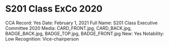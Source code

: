 # S201 Class ExCo 2020

CCA Record: Yes
Date: February 1, 2021
Full Name: S201 Class Executive Committee 2020
Media: CARD_FRONT.jpg, CARD_BACK.jpg, BADGE_BACK.jpg, BADGE_TOP.jpg, BADGE_FRONT.jpg
New: Yes
Notability: Low
Recognition: Vice-chairperson